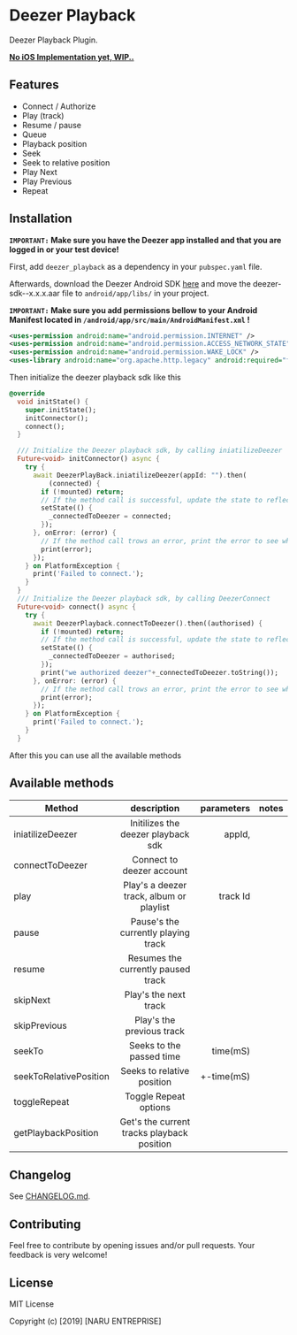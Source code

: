 # Deezer Playback

Deezer Playback Plugin.

[**No iOS Implementation yet, WIP..**](https://github.com/naru-inc/deezer-playback/projects/1)

## Features

* Connect / Authorize 
* Play (track)
* Resume / pause
* Queue
* Playback position
* Seek
* Seek to relative position
* Play Next
* Play Previous
* Repeat 

## Installation

**`IMPORTANT:` Make sure you have the Deezer app installed and that you are logged in or your test device!**

First, add `deezer_playback` as a dependency in your `pubspec.yaml` file. 

Afterwards, download the Deezer Android SDK [here](https://developers.deezer.com/sdk/android) and move the deezer-sdk--x.x.x.aar file to `android/app/libs/` in your project.

**`IMPORTANT:` Make sure you add permissions bellow to your Android Manifest located in `/android/app/src/main/AndroidManifest.xml` !**

```xml
<uses-permission android:name="android.permission.INTERNET" />
<uses-permission android:name="android.permission.ACCESS_NETWORK_STATE" />
<uses-permission android:name="android.permission.WAKE_LOCK" />
<uses-library android:name="org.apache.http.legacy" android:required="false" />

```

Then initialize the deezer playback sdk like this 

```dart
@override
  void initState() {
    super.initState();
    initConnector();
    connect();
  }

  /// Initialize the Deezer playback sdk, by calling iniatilizeDeezer
  Future<void> initConnector() async {
    try {
      await DeezerPlayBack.iniatilizeDeezer(appId: "").then(
          (connected) {
        if (!mounted) return;
        // If the method call is successful, update the state to reflect this change
        setState(() {
          _connectedToDeezer = connected;
        });
      }, onError: (error) {
        // If the method call trows an error, print the error to see what went wrong
        print(error);
      });
    } on PlatformException {
      print('Failed to connect.');
    }
  }
  /// Initialize the Deezer playback sdk, by calling DeezerConnect
  Future<void> connect() async {
    try {
      await DeezerPlayback.connectToDeezer().then((authorised) {
        if (!mounted) return;
        // If the method call is successful, update the state to reflect this change
        setState(() {
          _connectedToDeezer = authorised;
        });
        print("we authorized deezer"+_connectedToDeezer.toString());
      }, onError: (error) {
        // If the method call trows an error, print the error to see what went wrong
        print(error);
      });
    } on PlatformException {
      print('Failed to connect.');
    }
  }
``` 

After this you can use all the available methods

## Available methods 

| Method        | description           | parameters  | notes |
| ------------- |:-------------:| -----:|-----:|
| iniatilizeDeezer      | Initilizes the deezer playback sdk | appId,  ||
| connectToDeezer      | Connect to  deezer account  |  ||
| play      | Play's a deezer track, album or playlist | track Id ||
| pause      | Pause's the currently playing track      |    ||
| resume |  Resumes the currently paused track      |     ||
| skipNext      | Play's the next track | ||
| skipPrevious      | Play's the previous track |  ||
| seekTo |  Seeks to the passed time     |  time(mS)   ||
|seekToRelativePosition|Seeks to relative position|+-time(mS)||
| toggleRepeat | Toggle Repeat options    |     ||
| getPlaybackPosition | Get's the current tracks playback position       |    ||

## Changelog

See [CHANGELOG.md](CHANGELOG.md).

## Contributing

Feel free to contribute by opening issues and/or pull requests. Your feedback is very welcome!

## License

MIT License

Copyright (c) [2019] [NARU ENTREPRISE]